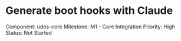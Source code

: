 # Generate boot hooks with Claude

Component: udos-core
Milestone: M1 - Core Integration
Priority: High
Status: Not Started